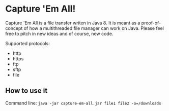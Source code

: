 # Capture 'Em All!

Capture 'Em All is a file transfer writen in Java 8.
It is meant as a proof-of-concept of how a multithreaded file manager 
 can work on Java. Please feel free to pitch in new ideas and of course, new code.
 
Supported protocols:
 - http
 - https
 - ftp
 - sftp
 - file
 
## How to use it
Command line: `java -jar capture-em-all.jar file1 file2 -o=/downloads`
